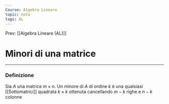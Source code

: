 ```yaml
---
Course: Algebra Lineare
topic: nota
tags: AL
---
```


Prev: [[Algebra Lineare (AL)]]

# Minori di una matrice
---

### Definizione
Sia $A$ una matrice $m \times n$. Un minore di $A$ di ordine $k$ è una qualsiasi
[[Sottomatrici]] quadrata $k \times k$ ottenuta cancellando $m−k$ righe e $n−k$ colonne
